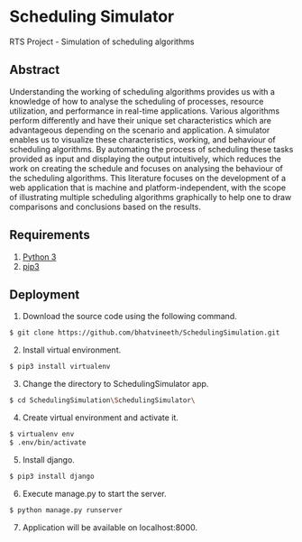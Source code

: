 # Scheduling Simulator
RTS Project - Simulation of scheduling algorithms

## Abstract
Understanding the working of scheduling algorithms provides us with a knowledge of how to analyse the scheduling of processes, resource utilization, and performance in real-time applications. Various algorithms perform differently and have their unique set characteristics which are advantageous depending on the scenario and application. A simulator enables us to visualize these characteristics, working, and behaviour of scheduling algorithms. By automating the process of scheduling these tasks provided as input and displaying the output intuitively, which reduces the work on creating the schedule and focuses on analysing the behaviour of the scheduling algorithms. This literature focuses on the development of a web application that is machine and platform-independent, with the scope of illustrating multiple scheduling algorithms graphically to help one to draw comparisons and conclusions based on the results.

## Requirements
1. [Python 3](https://www.python.org/downloads/)
2. [pip3](https://pip.pypa.io/en/stable/)

## Deployment

1. Download the source code using the following command.
```bash
$ git clone https://github.com/bhatvineeth/SchedulingSimulation.git
```
2. Install virtual environment.
```bash
$ pip3 install virtualenv
```
3. Change the directory to SchedulingSimulator app.
```bash
$ cd SchedulingSimulation\SchedulingSimulator\
```
4. Create virtual environment and activate it.
```bash
$ virtualenv env
$ .env/bin/activate
```
5. Install django.
```bash
$ pip3 install django
```
6. Execute manage.py to start the server.
```bash
$ python manage.py runserver
```
7. Application will be available on localhost:8000.
